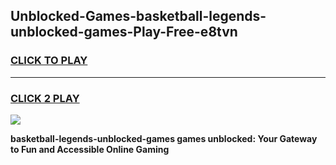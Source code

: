 
## Unblocked-Games-basketball-legends-unblocked-games-Play-Free-e8tvn
<h3>
<a href="https://premium76.site?title=basketball-legends-unblocked-games&ref=19M">CLICK TO PLAY</a></h3>
<hr>

<h3>
<a href="https://premium76.site?title=basketball-legends-unblocked-games&ref=19M">CLICK 2 PLAY</a>
  
</h3>

<a href="https://premium76.site?title=basketball-legends-unblocked-games&ref=19M"><img src="https://clearcache.store/games.png"></a>


**basketball-legends-unblocked-games games unblocked: Your Gateway to Fun and Accessible Online Gaming**
